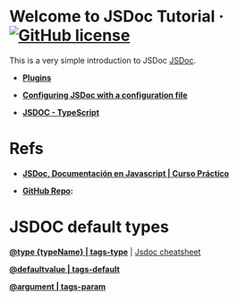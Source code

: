 # Welcome to JSDoc Tutorial &middot; [![GitHub license](https://img.shields.io/badge/license-MIT-blue.svg)](https://github.com/facebook/react/blob/main/LICENSE)

This is a very simple introduction to JSDoc [JSDoc](https://jsdoc.app).


- **[Plugins](https://www.npmjs.com/package/jsdoc-http-plugin)**

- **[Configuring JSDoc with a configuration file](https://jsdoc.app/about-configuring-jsdoc.html)**

- **[JSDOC - TypeScript](https://www.typescriptlang.org/docs/handbook/jsdoc-supported-types.html)**
# Refs
- **[JSDoc, Documentación en Javascript | Curso Práctico](https://www.youtube.com/watch?v=r0H-acWQS6c)**

- **[GitHub Repo](https://github.com/FaztWeb/jsdoc-tutorial/tree/master/src):**



# JSDOC default types
**[@type {typeName} | tags-type](https://jsdoc.app/tags-type.html)** | [Jsdoc cheatsheet](https://devhints.io/jsdoc)

**[@defaultvalue | tags-default](https://jsdoc.app/tags-type.html)**

**[@argument | tags-param](hthttps://jsdoc.app/tags-type.html)**


